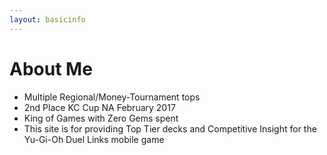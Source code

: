 ```yaml
---
layout: basicinfo
---
```

<div class="text-white">

<h1>About Me</h1>

<ul class="list-group">
        <li class="list-group-item">Multiple Regional/Money-Tournament tops</li>
        <li class="list-group-item">2nd Place KC Cup NA February 2017</li>
        <li class="list-group-item">King of Games with Zero Gems spent</li>
        <li class="list-group-item">This site is for providing Top Tier decks and Competitive Insight for the Yu-Gi-Oh Duel Links mobile game</li>
</ul>
</div>
